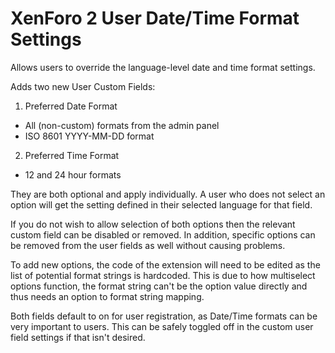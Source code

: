 # XenForo 2 User Date/Time Format Settings

Allows users to override the language-level date and time format settings.

Adds two new User Custom Fields:

1. Preferred Date Format
  - All (non-custom) formats from the admin panel
  - ISO 8601 YYYY-MM-DD format
2. Preferred Time Format
  - 12 and 24 hour formats

They are both optional and apply individually. A user who does not select an option will get the setting defined in their selected language for that field.

If you do not wish to allow selection of both options then the relevant custom field can be disabled or removed. In addition, specific options can be removed from the user fields as well without causing problems.

To add new options, the code of the extension will need to be edited as the list of potential format strings is hardcoded. This is due to how multiselect options function, the format string can't be the option value directly and thus needs an option to format string mapping.

Both fields default to on for user registration, as Date/Time formats can be very important to users. This can be safely toggled off in the custom user field settings if that isn't desired.
